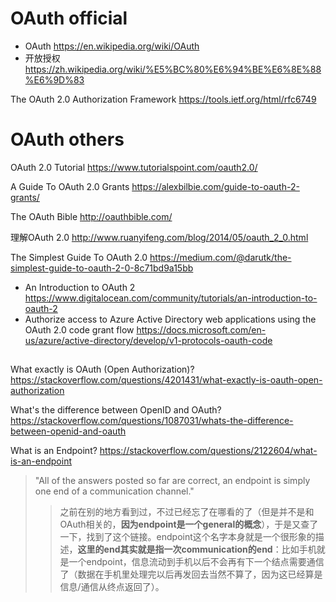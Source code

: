 
# OAuth official

- OAuth https://en.wikipedia.org/wiki/OAuth
- 开放授权 https://zh.wikipedia.org/wiki/%E5%BC%80%E6%94%BE%E6%8E%88%E6%9D%83

The OAuth 2.0 Authorization Framework https://tools.ietf.org/html/rfc6749

# OAuth others

OAuth 2.0 Tutorial https://www.tutorialspoint.com/oauth2.0/

A Guide To OAuth 2.0 Grants https://alexbilbie.com/guide-to-oauth-2-grants/

The OAuth Bible http://oauthbible.com/

理解OAuth 2.0 http://www.ruanyifeng.com/blog/2014/05/oauth_2_0.html

The Simplest Guide To OAuth 2.0 https://medium.com/@darutk/the-simplest-guide-to-oauth-2-0-8c71bd9a15bb

- An Introduction to OAuth 2 https://www.digitalocean.com/community/tutorials/an-introduction-to-oauth-2
- Authorize access to Azure Active Directory web applications using the OAuth 2.0 code grant flow https://docs.microsoft.com/en-us/azure/active-directory/develop/v1-protocols-oauth-code

##

What exactly is OAuth (Open Authorization)? https://stackoverflow.com/questions/4201431/what-exactly-is-oauth-open-authorization

What's the difference between OpenID and OAuth? https://stackoverflow.com/questions/1087031/whats-the-difference-between-openid-and-oauth

What is an Endpoint? https://stackoverflow.com/questions/2122604/what-is-an-endpoint
> "All of the answers posted so far are correct, an endpoint is simply one end of a communication channel."
>> 之前在别的地方看到过，不过已经忘了在哪看的了（但是并不是和OAuth相关的，**因为endpoint是一个general的概念**），于是又查了一下，找到了这个链接。endpoint这个名字本身就是一个很形象的描述，**这里的end其实就是指一次communication的end**：比如手机就是一个endpoint，信息流动到手机以后不会再有下一个结点需要通信了（数据在手机里处理完以后再发回去当然不算了，因为这已经算是信息/通信从终点返回了）。
